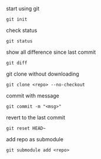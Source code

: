 start using git
```shell
git init
```

check status
```shell
git status
```

show all difference since last commit
```shell
git diff
```

git clone without downloading
```shell
git clone <repo> --no-checkout
```

commit with message
```shell
git commit -m "<msg>"
```

revert to the last commit
```shell
git reset HEAD~
```

add repo as submodule
```shell
git submodule add <repo>
```

